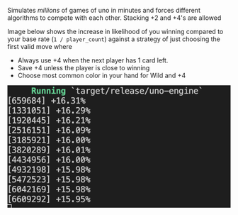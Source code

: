 Simulates *millions* of games of uno in minutes and forces different algorithms to compete with each other.
Stacking +2 and +4's are allowed


Image below shows the increase in likelihood of you winning compared to your base rate (`1 / player_count`) against a strategy of just choosing the first valid move where
- Always use +4 when the next player has 1 card left.
- Save +4 unless the player is close to winning
- Choose most common color in your hand for Wild and +4

![image](image.png)